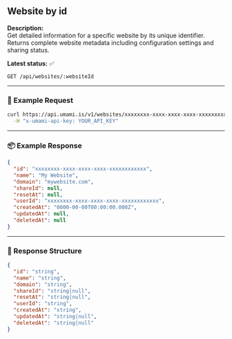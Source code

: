 
## Website by id
<!-- testable: true -->
<!-- expectedStatus: 200 -->
**Description:**  
Get detailed information for a specific website by its unique identifier.
Returns complete website metadata including configuration settings and sharing status.

**Latest status:** <!--status-->✅<!--status-end-->

```
GET /api/websites/:websiteId
```

---

### 🔁 Example Request
```bash
curl https://api.umami.is/v1/websites/xxxxxxxx-xxxx-xxxx-xxxx-xxxxxxxxxxxx \
  -H "x-umami-api-key: YOUR_API_KEY"
```

---

### 📦 Example Response
```json
{
  "id": "xxxxxxxx-xxxx-xxxx-xxxx-xxxxxxxxxxxx",
  "name": "My Website",
  "domain": "mywebsite.com",
  "shareId": null,
  "resetAt": null,
  "userId": "xxxxxxxx-xxxx-xxxx-xxxx-xxxxxxxxxxxx",
  "createdAt": "0000-00-00T00:00:00.000Z",
  "updatedAt": null,
  "deletedAt": null
}
```

---

### 📘 Response Structure
```json
{
  "id": "string",
  "name": "string",
  "domain": "string",
  "shareId": "string|null",
  "resetAt": "string|null",
  "userId": "string",
  "createdAt": "string",
  "updatedAt": "string|null",
  "deletedAt": "string|null"
}
```
